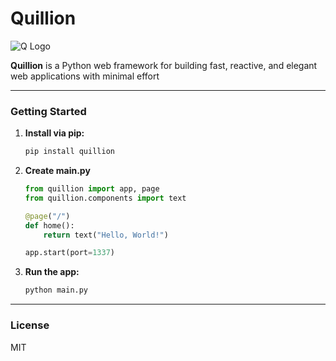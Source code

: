 # Quillion

![Q Logo](assets/q_logo.svg)

**Quillion** is a Python web framework for building fast, reactive, and elegant web applications with minimal effort

-----

### **Getting Started**

1.  **Install via pip:**
    ```bash
    pip install quillion
    ```

2.  **Create main.py**
    ```python
    from quillion import app, page
    from quillion.components import text
    
    @page("/")
    def home():
        return text("Hello, World!")
    
    app.start(port=1337)
    ```

3.  **Run the app:**
    ```bash
    python main.py
    ```

-----

### **License**

MIT